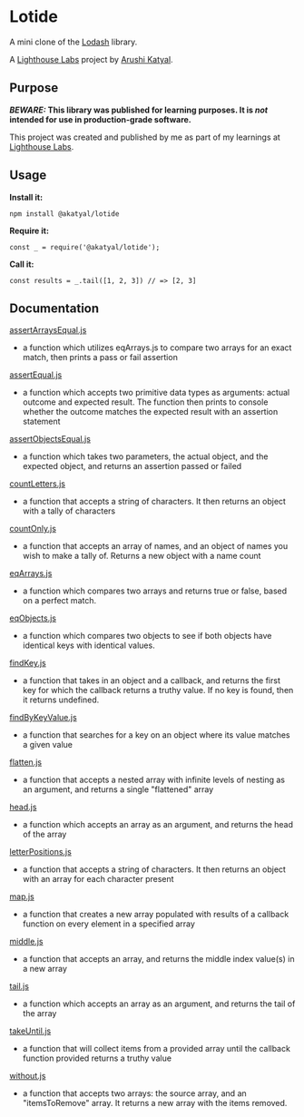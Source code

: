 # Lotide

A mini clone of the [Lodash](https://lodash.com) library.

A [Lighthouse Labs](https://www.lighthouselabs.ca/) project by [Arushi Katyal](https://github.com/katy-arushi).

## Purpose

**_BEWARE:_ This library was published for learning purposes. It is _not_ intended for use in production-grade software.**

This project was created and published by me as part of my learnings at [Lighthouse Labs](https://www.lighthouselabs.ca/). 

## Usage

**Install it:**

`npm install @akatyal/lotide`

**Require it:**

`const _ = require('@akatyal/lotide');`

**Call it:**

`const results = _.tail([1, 2, 3]) // => [2, 3]`

## Documentation
[assertArraysEqual.js](/functions/assertArraysEqual.js)

 * a function which utilizes eqArrays.js to compare two arrays for an exact match, then prints a pass or fail assertion

[assertEqual.js](/assertEqual.js)

* a function which accepts two primitive data types as arguments: actual outcome and expected result. The function then prints to console whether the outcome matches the expected result with an assertion statement

[assertObjectsEqual.js](/assertObjectsEqual.js)

* a function which takes two parameters, the actual object, and the expected object, and returns an assertion passed or failed

[countLetters.js](/countLetters.js)

* a function that accepts a string of characters. It then returns an object with a tally of characters

[countOnly.js](/countOnly.js)

* a function that accepts an array of names, and an object of names you wish to make a tally of. Returns a new object with a name count

[eqArrays.js](/eqArrays.js)

 * a function which compares two arrays and returns true or false, based on a perfect match.

[eqObjects.js](/eqObjects.js)

 * a function which compares two objects to see if both objects have identical keys with identical values.

[findKey.js](/findKey.js)

 * a function that takes in an object and a callback, and returns the first key for which the callback returns a truthy value. If no key is found, then it returns undefined.

[findByKeyValue.js](/findKeyByValue.js)

* a function that searches for a key on an object where its value matches a given value

[flatten.js](/flatten.js)

* a function that accepts a nested array with infinite levels of nesting as an argument, and returns a single "flattened" array

[head.js](/head.js)

* a function which accepts an array as an argument, and returns the head of the array

[letterPositions.js](/letterPositions.js)

* a function that accepts a string of characters. It then returns an object with an array for each character present

[map.js](/map.js)

* a function that creates a new array populated with results of a callback function on every element in a specified array

[middle.js](/middle.js)

* a function that accepts an array, and returns the middle index value(s) in a new array

[tail.js](tail.js)

* a function which accepts an array as an argument, and returns the tail of the array

[takeUntil.js](/takeUntil.js)

* a function that will collect items from a provided array until the callback function provided returns a truthy value

[without.js](/without.js)

* a function that accepts two arrays: the source array, and an "itemsToRemove" array. It returns a new array with the items removed.